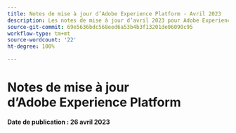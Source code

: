 ```yaml
---
title: Notes de mise à jour d’Adobe Experience Platform - Avril 2023
description: Les notes de mise à jour d’avril 2023 pour Adobe Experience Platform.
source-git-commit: 69e5636bdc568eed6a53b4b3f13201de06090c95
workflow-type: tm+mt
source-wordcount: '22'
ht-degree: 100%

---
```


# Notes de mise à jour d’Adobe Experience Platform

**Date de publication : 26 avril 2023**